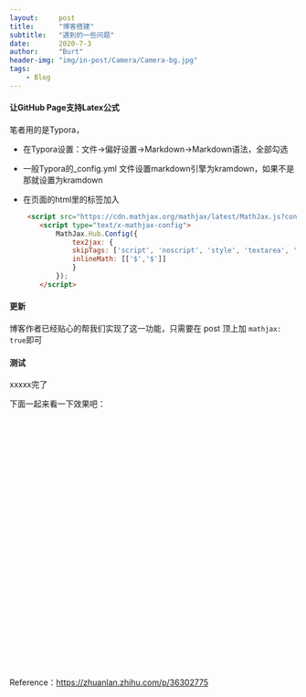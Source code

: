 ```yaml
---
layout:     post
title:      "博客搭建"
subtitle:   "遇到的一些问题"
date:       2020-7-3
author:     "Burt"
header-img: "img/in-post/Camera/Camera-bg.jpg"
tags:
    - Blog
---
```



#### 让GitHub Page支持Latex公式

笔者用的是Typora，

- 在Typora设置：文件→偏好设置→Markdown→Markdown语法，全部勾选

- 一般Typora的_config.yml 文件设置markdown引擎为kramdown，如果不是那就设置为kramdown

- 在页面的html里的<head>标签加入

  ```html
   <script src="https://cdn.mathjax.org/mathjax/latest/MathJax.js?config=TeX-AMS-MML_HTMLorMML" type="text/javascript"></script>
      <script type="text/x-mathjax-config">
          MathJax.Hub.Config({
              tex2jax: {
              skipTags: ['script', 'noscript', 'style', 'textarea', 'pre'],
              inlineMath: [['$','$']]
              }
          });
      </script>
  ```



#### 更新

博客作者已经贴心的帮我们实现了这一功能，只需要在 post 顶上加 `mathjax: true`即可



#### 测试

xxxxx完了

下面一起来看一下效果吧：
<html lang="en-us">

  <head>
    <link rel="stylesheet" href="/assets/Game/Game_Tetris/TemplateData/style.css">
    <script src="/assets/Game/Game_Tetris/TemplateData/UnityProgress.js"></script>  
    <script src="/assets/Game/Game_Tetris/Build/UnityLoader.js"></script>
    <script>
      var unityInstance = UnityLoader.instantiate("gameContainer", "/assets/Game/Game_Tetris/Build/Game_Tetris.json", {onProgress: UnityProgress});
        function changeSceneName(){
         unityInstance.SendMessage("SceneManager","setSceneName","RimLight_Lambert");
      }
    </script>
  </head>
  <body>
    <div class="webgl-content">
      <div id="gameContainer" style="width: 800px; height: 440px"></div>
      <div class="footer">
        <div class="webgl-logo"></div>
        <div class="fullscreen" onclick="gameInstance.SetFullscreen(1)"></div>
      </div>
    </div>
  </body>
</html>


Reference：https://zhuanlan.zhihu.com/p/36302775
